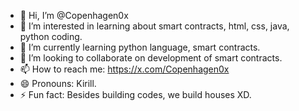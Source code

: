 - 👋 Hi, I’m @Copenhagen0x
- 👀 I’m interested in learning about smart contracts, html, css, java, python coding.
- 🌱 I’m currently learning python language, smart contracts.
- 💞️ I’m looking to collaborate on development of smart contracts.
- 📫 How to reach me: https://x.com/Copenhagen0x
- 😄 Pronouns: Kirill.
- ⚡ Fun fact: Besides building codes, we build houses XD.

<!---
Copenhagen0x/Copenhagen0x is a ✨ special ✨ repository because its `README.md` (this file) appears on your GitHub profile.
You can click the Preview link to take a look at your changes.
--->
